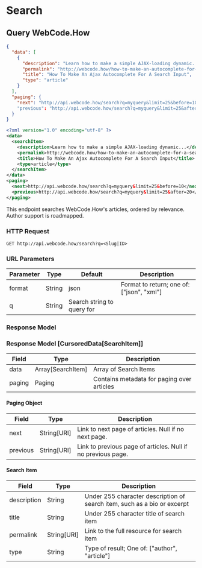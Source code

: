 # Search

## Query WebCode.How

```json
{
  "data": [
    {
      "description": "Learn how to make a simple AJAX-loading dynamic...",
      "permalink": "http://webcode.how/how-to-make-an-autocomplete-for-a-search-input",
      "title": "How To Make An Ajax Autocomplete For A Search Input",
      "type": "article"
    }
  ],
  "paging": {
    "next": "http://api.webcode.how/search?q=myquery&limit=25&before=10"
    "previous": "http://api.webcode.how/search?q=myquery&limit=25&after=20"
  }
}
```

```xml
<?xml version="1.0" encoding="utf-8" ?>
<data>
  <searchItem>
    <description>Learn how to make a simple AJAX-loading dynamic...</description>
    <permalink>http://webcode.how/how-to-make-an-autocomplete-for-a-search-input</permalink>
    <title>How To Make An Ajax Autocomplete For A Search Input</title>
    <type>article</type>
  </searchItem>
</data>
<paging>
  <next>http://api.webcode.how/search?q=myquery&limit=25&before=10</next>
  <previous>http://api.webcode.how/search?q=myquery&limit=25&after=20</previous>
</paging>
```

This endpoint searches WebCode.How's articles, ordered by relevance. Author support is roadmapped.

### HTTP Request

`GET http://api.webcode.how/search?q=<Slug|ID>`

### URL Parameters

Parameter | Type | Default | Description
--------- | ---- | ------- | -----------
format | String | json | Format to return; one of: ["json", "xml"]
q | String | Search string to query for

### Response Model

### Response Model \[CursoredData[SearchItem]\]

Field | Type | Description
----- | ---- | -----------
data | Array[SearchItem] | Array of Search Items
paging | Paging | Contains metadata for paging over articles

#### Paging Object

Field | Type | Description
----- | ---- | -----------
next | String[URI] | Link to next page of articles. Null if no next page.
previous | String[URI] | Link to previous page of articles. Null if no previous page.

#### Search Item

Field | Type | Description
----- | ---- | -----------
description | String | Under 255 character description of search item, such as a bio or excerpt
title | String | Under 255 character title of search item
permalink | String[URI] | Link to the full resource for search item
type | String | Type of result; One of: ["author", "article"]
